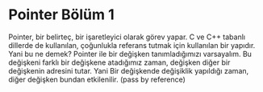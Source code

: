 # Pointer Bölüm 1

Pointer, bir belirteç, bir işaretleyici olarak görev yapar. C ve C++ tabanlı dillerde de kullanılan, çoğunlukla referans tutmak için kullanılan bir yapıdır. Yani bu ne demek? 
Pointer ile bir değişken tanımladığımızı varsayalım. Bu değişkeni farklı bir değişkene atadığımız zaman, değişken diğer bir değişkenin adresini tutar. Yani Bir değişkende değişiklik yapıldığı zaman, diğer değişken bundan etkilenilir. (pass by reference)
